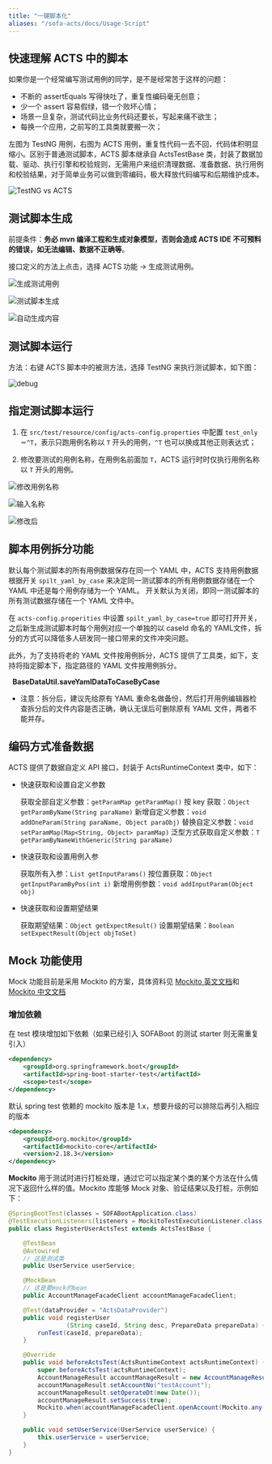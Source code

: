 ```yaml
---
title: "一键脚本化"
aliases: "/sofa-acts/docs/Usage-Script"
---
```


## 快速理解 ACTS 中的脚本

如果你是一个经常编写测试用例的同学，是不是经常苦于这样的问题：
* 不断的 assertEquals 写得快吐了，重复性编码毫无创意；
* 少一个 assert 容易假绿，错一个败坏心情；
* 场景一旦复杂，测试代码比业务代码还要长，写起来痛不欲生；
* 每换一个应用，之前写的工具类就要搬一次；

左图为 TestNG 用例，右图为 ACTS 用例，重复性代码一去不回，代码体积明显缩小。区别于普通测试脚本，ACTS 脚本继承自 ActsTestBase 类，封装了数据加载、驱动、执行引擎和校验规则，无需用户来组织清理数据、准备数据、执行用例和校验结果，对于简单业务可以做到零编码，极大释放代码编写和后期维护成本。

![TestNG vs ACTS](testng-vs-acts.png)

## 测试脚本生成

前提条件：__务必 mvn 编译工程和生成对象模型，否则会造成 ACTS IDE 不可预料的错误，如无法编辑、数据不正确等__。

接口定义的方法上点击，选择 ACTS 功能 -> 生成测试用例。

![生成测试用例](generate-test-case.png)

![测试脚本生成](test-script-generation.png)

![自动生成内容](generated-data.png)

## 测试脚本运行

方法：右键 ACTS 脚本中的被测方法，选择 TestNG 来执行测试脚本，如下图：

![debug](debug.png)

## 指定测试脚本运行

1. 在 `src/test/resource/config/acts-config.properties` 中配置 `test_only＝^T`，表示只跑用例名称以 `T` 开头的用例，`^T` 也可以换成其他正则表达式；

2. 修改要测试的用例名称，在用例名前面加 `T`，ACTS 运行时时仅执行用例名称以 `T` 开头的用例。

![修改用例名称](change-case-name.png)

![输入名称](enter-case-name.png)

![修改后](result.png)

## 脚本用例拆分功能

默认每个测试脚本的所有用例数据保存在同一个 YAML 中，ACTS 支持用例数据根据开关 `spilt_yaml_by_case` 来决定同一测试脚本的所有用例数据存储在一个 YAML 中还是每个用例存储为一个 YAML。
开关默认为关闭，即同一测试脚本的所有测试数据存储在一个 YAML 文件中。

在 `acts-config.properities` 中设置 `spilt_yaml_by_case=true` 即可打开开关，之后新生成测试脚本时每个用例对应一个单独的以 caseId 命名的 YAML文件，拆分的方式可以降低多人研发同一接口带来的文件冲突问题。 

此外，为了支持将老的 YAML 文件按用例拆分，ACTS 提供了工具类，如下，支持将指定脚本下，指定路径的 YAML 文件按用例拆分。

   __BaseDataUtil.saveYamlDataToCaseByCase__

* 注意：拆分后，建议先给原有 YAML 重命名做备份，然后打开用例编辑器检查拆分后的文件内容是否正确，确认无误后可删除原有 YAML 文件，两者不能并存。

## 编码方式准备数据

ACTS 提供了数据自定义 API 接口，封装于 ActsRuntimeContext 类中，如下：
+ 快速获取和设置自定义参数
  
    获取全部自定义参数：`getParamMap getParamMap()` 
    按 key 获取：`Object getParamByName(String paraName)` 
    新增自定义参数：`void addOneParam(String paraName, Object paraObj)` 
    替换自定义参数：`void setParamMap(Map<String, Object> paramMap)` 
    泛型方式获取自定义参数：`T getParamByNameWithGeneric(String paraName)`

+ 快速获取和设置用例入参

    获取所有入参：`List getInputParams()` 
    按位置获取：`Object getInputParamByPos(int i)` 
    新增用例参数：`void addInputParam(Object obj)` 

+ 快速获取和设置期望结果

    获取期望结果：`Object getExpectResult()` 
    设置期望结果：`Boolean setExpectResult(Object objToSet)`

## Mock 功能使用

Mock 功能目前是采用 Mockito 的方案，具体资料见  [Mockito 英文文档](https://static.javadoc.io/org.mockito/mockito-core/2.18.3/org/mockito/Mockito.html)和 [Mockito 中文文档](https://github.com/hehonghui/mockito-doc-zh)

### 增加依赖

在 test 模块增加如下依赖（如果已经引入 SOFABoot 的测试 starter 则无需重复引入）

```xml
<dependency>
    <groupId>org.springframework.boot</groupId>
    <artifactId>spring-boot-starter-test</artifactId>
    <scope>test</scope>
</dependency>
```
默认 spring test 依赖的 mockito 版本是 1.x，想要升级的可以排除后再引入相应的版本
```xml
<dependency>
    <groupId>org.mockito</groupId>
    <artifactId>mockito-core</artifactId>
    <version>2.18.3</version>
</dependency>
```

__Mockito__ 用于测试时进行打桩处理，通过它可以指定某个类的某个方法在什么情况下返回什么样的值。Mockito 库能够 Mock 对象、验证结果以及打桩，示例如下：

```java
@SpringBootTest(classes = SOFABootApplication.class)
@TestExecutionListeners(listeners = MockitoTestExecutionListener.class)
public class RegisterUserActsTest extends ActsTestBase {

    @TestBean
    @Autowired
    // 这是测试类
    public UserService userService;

    @MockBean
    // 这是要mock的bean
    public AccountManageFacadeClient accountManageFacadeClient;

    @Test(dataProvider = "ActsDataProvider")
    public void registerUser
                (String caseId, String desc, PrepareData prepareData) {
        runTest(caseId, prepareData);
    }

    @Override
    public void beforeActsTest(ActsRuntimeContext actsRuntimeContext) {
        super.beforeActsTest(actsRuntimeContext);
        AccountManageResult accountManageResult = new AccountManageResult();
        accountManageResult.setAccountNo("testAccount");
        accountManageResult.setOperateDt(new Date());
        accountManageResult.setSuccess(true);
        Mockito.when(accountManageFacadeClient.openAccount(Mockito.any(NormalOpenAccountRequest.class))).thenReturn(accountManageResult);
    }

    public void setUserService(UserService userService) {
        this.userService = userService;
    }
}
```
